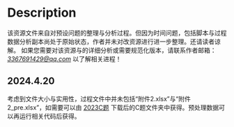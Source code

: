 # Description
该资源文件来自对预设问题的整理与分析过程。但因为时间问题，包括脚本与过程数据分析副本尚处于原始状态，作者并未对改资源进行进一步整理。还请读者谅解。
如果您需要对该资源与的详细分析或需要规范化版本，请联系作者邮箱： *3367691429@qq.com* 以了解相关进程！

## 2024.4.20
考虑到文件大小与实用性，过程文件中并未包括“附件2.xlsx”与“附件2_pre.xlsx”，如需要可以由
[2023C题](http://www.mcm.edu.cn/html_cn/node/c74d72127066f510a5723a94b5323a26.html)
下载后的C题文件夹中获得。预处理数据可以再运行相关代码后获得。
